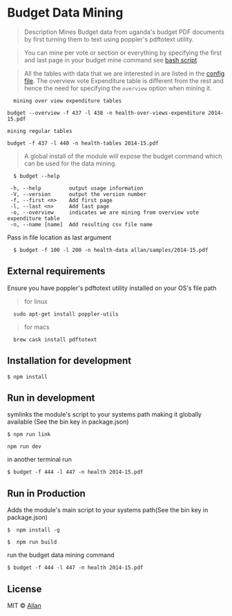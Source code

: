 # Budget Data Mining
> Description
  Mines Budget data from uganda's budget PDF documents by first turning them
  to text using poppler's pdftotext utility.

> You can mine per vote or section or everything by specifying the first and last page in your budget mine command
  see [bash script](https://github.com/epicallan/uganda-budget-data/blob/master/samples/bash)

> All the tables with data that we are interested in are listed in the [config file](https://github.com/epicallan/uganda-budget-data/blob/master/src/config.js).
  The overview vote Expenditure table is different from the rest and hence the need for specifying the ``overview`` option
  when mining it.
  ```
    mining over view expenditure tables
  ```
  ```
  budget --overview -f 437 -l 438 -n health-over-views-expenditure 2014-15.pdf
  ```
  ```
  mining regular tables
  ```
  ```
  budget -f 437 -l 440 -n health-tables 2014-15.pdf
  ```
> A global install of the module will expose the budget command which can be used for
  the data mining.
  ```
    $ budget --help
  ```
  ```
   -h, --help         output usage information
   -V, --version      output the version number
   -f, --first <n>    Add first page
   -l, --last <n>     Add last page
   -o, --overview     indicates we are mining from overview vote expenditure table
   -n, --name [name]  Add resulting csv file name
  ```

  Pass in file location as last argument

  ```
    $ budget -f 100 -l 200 -n health-data allan/samples/2014-15.pdf
  ```

## External requirements

Ensure you have poppler's pdftotext utility installed on your OS's file path
>for linux

```
  sudo apt-get install poppler-utils
```

>for macs

```
  brew cask install pdftotext
```  

## Installation for development
```
$ npm install
```
## Run in development
symlinks the module's script to your systems path making it globally available (See the bin key in package.json)

```
$ npm run link
```

```
npm run dev
```
in another terminal run
```
$ budget -f 444 -l 447 -n health 2014-15.pdf
```

## Run in Production
Adds the module's main script to your systems path(See the bin key in package.json)
```
$  npm install -g
```

```
$  npm run build
```

run the budget data mining command
```
$ budget -f 444 -l 447 -n health 2014-15.pdf
  ```
## License
MIT © [Allan](http://github.com/epicallan)
